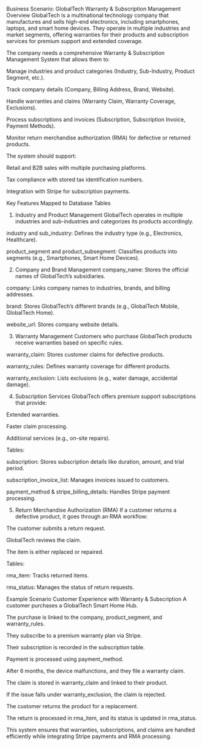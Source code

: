Business Scenario: GlobalTech Warranty & Subscription Management
Overview
GlobalTech is a multinational technology company that manufactures and sells high-end electronics, including smartphones, laptops, and smart home devices. They operate in multiple industries and market segments, offering warranties for their products and subscription services for premium support and extended coverage.

The company needs a comprehensive Warranty & Subscription Management System that allows them to:

Manage industries and product categories (Industry, Sub-Industry, Product Segment, etc.).

Track company details (Company, Billing Address, Brand, Website).

Handle warranties and claims (Warranty Claim, Warranty Coverage, Exclusions).

Process subscriptions and invoices (Subscription, Subscription Invoice, Payment Methods).

Monitor return merchandise authorization (RMA) for defective or returned products.

The system should support:

Retail and B2B sales with multiple purchasing platforms.

Tax compliance with stored tax identification numbers.

Integration with Stripe for subscription payments.

Key Features Mapped to Database Tables
1. Industry and Product Management
GlobalTech operates in multiple industries and sub-industries and categorizes its products accordingly.

industry and sub_industry: Defines the industry type (e.g., Electronics, Healthcare).

product_segment and product_subsegment: Classifies products into segments (e.g., Smartphones, Smart Home Devices).

2. Company and Brand Management
company_name: Stores the official names of GlobalTech’s subsidiaries.

company: Links company names to industries, brands, and billing addresses.

brand: Stores GlobalTech’s different brands (e.g., GlobalTech Mobile, GlobalTech Home).

website_url: Stores company website details.

3. Warranty Management
Customers who purchase GlobalTech products receive warranties based on specific rules.

warranty_claim: Stores customer claims for defective products.

warranty_rules: Defines warranty coverage for different products.

warranty_exclusion: Lists exclusions (e.g., water damage, accidental damage).

4. Subscription Services
GlobalTech offers premium support subscriptions that provide:

Extended warranties.

Faster claim processing.

Additional services (e.g., on-site repairs).

Tables:

subscription: Stores subscription details like duration, amount, and trial period.

subscription_invoice_list: Manages invoices issued to customers.

payment_method & stripe_billing_details: Handles Stripe payment processing.

5. Return Merchandise Authorization (RMA)
If a customer returns a defective product, it goes through an RMA workflow:

The customer submits a return request.

GlobalTech reviews the claim.

The item is either replaced or repaired.

Tables:

rma_item: Tracks returned items.

rma_status: Manages the status of return requests.

Example Scenario
Customer Experience with Warranty & Subscription
A customer purchases a GlobalTech Smart Home Hub.

The purchase is linked to the company, product_segment, and warranty_rules.

They subscribe to a premium warranty plan via Stripe.

Their subscription is recorded in the subscription table.

Payment is processed using payment_method.

After 6 months, the device malfunctions, and they file a warranty claim.

The claim is stored in warranty_claim and linked to their product.

If the issue falls under warranty_exclusion, the claim is rejected.

The customer returns the product for a replacement.

The return is processed in rma_item, and its status is updated in rma_status.

This system ensures that warranties, subscriptions, and claims are handled efficiently while integrating Stripe payments and RMA processing.
